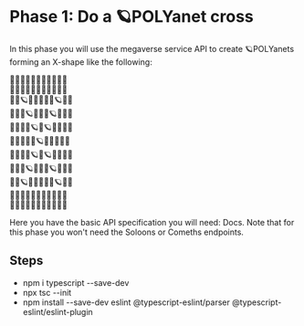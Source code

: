 # Phase 1: Do a 🪐POLYanet cross

In this phase you will use the megaverse service API to create 🪐POLYanets forming an X-shape like the following:

🌌🌌🌌🌌🌌🌌🌌🌌🌌🌌🌌  
🌌🌌🌌🌌🌌🌌🌌🌌🌌🌌🌌  
🌌🌌🪐🌌🌌🌌🌌🌌🪐🌌🌌  
🌌🌌🌌🪐🌌🌌🌌🪐🌌🌌🌌  
🌌🌌🌌🌌🪐🌌🪐🌌🌌🌌🌌  
🌌🌌🌌🌌🌌🪐🌌🌌🌌🌌🌌  
🌌🌌🌌🌌🪐🌌🪐🌌🌌🌌🌌  
🌌🌌🌌🪐🌌🌌🌌🪐🌌🌌🌌  
🌌🌌🪐🌌🌌🌌🌌🌌🪐🌌🌌  
🌌🌌🌌🌌🌌🌌🌌🌌🌌🌌🌌  
🌌🌌🌌🌌🌌🌌🌌🌌🌌🌌🌌

Here you have the basic API specification you will need: Docs. Note that for this phase you won't need the Soloons or Comeths endpoints.

## Steps

- npm i typescript --save-dev
- npx tsc --init
- npm install --save-dev eslint @typescript-eslint/parser @typescript-eslint/eslint-plugin
